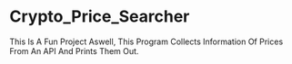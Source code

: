 # Crypto_Price_Searcher
This Is A Fun Project Aswell, This Program Collects Information Of Prices From An API And Prints Them Out.
